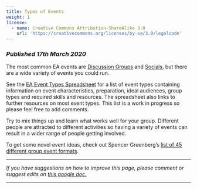 ```yaml
---
title: Types of Events
weight: 1
license:
  - name: Creative Commons Attribution-ShareAlike 3.0
    url: 'https://creativecommons.org/licenses/by-sa/3.0/legalcode'
---
```

### _Published 17th March 2020_

The most common EA events are <a target="_blank" href="https://resources.eahub.org/events/discussions/">Discussion Groups</a> and <a target="_blank" href="https://resources.eahub.org/events/social/">Socials</a>, but there are a wide variety of events you could run.   

See the <a target="_blank" href="https://docs.google.com/spreadsheets/d/1B96vudaQY1XJ1c2RCKXqnOuL8Sal0PQUpav5NnbOCb4/edit#gid=0">EA Event Types Spreadsheet</a> for a list of event types containing information on event characteristics, preparation, ideal audiences, group types and required skills and resources. The spreadsheet also links to further resources on most event types. This list is a work in progress so please feel free to add comments. 

Try to mix things up and learn what works well for your group. Different people are attracted to different activities so having a variety of events can result in a wider range of people getting involved. 

To get some novel event ideas, check out Spencer Greenberg’s <a target="_blank" href="http://www.spencergreenberg.com/2017/03/better-formats-for-group-interaction-going-beyond-lectures-group-discussions-panels-and-mixers">list of 45 different group event formats</a>.   

<hr>

_If you have suggestions on how to improve this page, please comment or suggest edits on_ <a target="_blank" href="https://docs.google.com/document/d/1jayPvC6dvtjfZOsqhz5wTqNhdKoUrwX6oiErjpeyFpU/edit">_this google doc._</a>

<hr>
